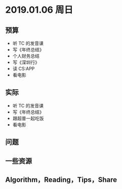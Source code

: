 
# 2019.01.06 周日


## 预算

- 听 TC 的发音课
- 写《年终总结》
- 个人财务总结
- 写《深圳行》
- 读 CS:APP
- 看电影

## 实际


- 听 TC 的发音课
- 写《年终总结》
- 跟超普一起吃饭
- 看电影


## 问题




## 一些资源



## Algorithm，Reading，Tips，Share